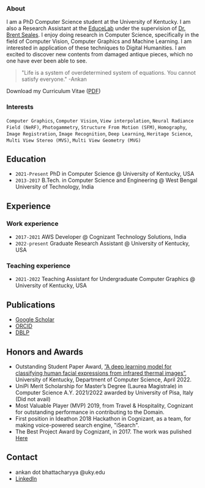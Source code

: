 ### About

I am a PhD Computer Science student at the University of Kentucky. I am also a Research Assistant at the [EduceLab](https://educelab.engr.uky.edu/directory) under the supervision of [Dr. Brent Seales](https://educelab.engr.uky.edu/w-brent-seales). I enjoy doing research in Computer Science, specifically in the field of Computer Vision, Computer Graphics and Machine Learning. I am interested in application of these techniques to Digital Humanities. I am excited to discover new contents from damaged antique pieces, which no one have ever been able to see.

>"Life is a system of overdetermined system of equations. You cannot satisfy everyone."
>-Ankan


Download my Curriculum Vitae ([PDF](abh-curriculum-vitae.pdf))

### Interests

`Computer Graphics`, `Computer Vision`, `View interpolation`, `Neural Radiance Field (NeRF)`, `Photogammetry`, `Structure From Motion (SFM)`, `Homography`, `Image Registration`, `Image Recognition`, `Deep Learning`, `Heritage Science`, `Multi View Stereo (MVS)`, `Multi View Geometry (MVG)`

## Education
- `2021-Present` PhD in Computer Science @ University of Kentucky, USA
- `2013-2017` B.Tech. in Computer Science and Engineering @ West Bengal University of Technology, India

## Experience
### Work experience
- `2017-2021` AWS Developer @ Cognizant Technology Solutions, India
- `2022-present` Graduate Research Assistant @ University of Kentucky, USA

### Teaching experience
- `2021-2022` Teaching Assistant for Undergraduate Computer Graphics @ University of Kentucky, USA

## Publications
- [Google Scholar](https://scholar.google.co.in/citations?user=oGPRM7gAAAAJ&hl=en)
- [ORCID](https://orcid.org/0000-0002-5399-8703)
- [DBLP](https://dblp.org/pid/220/8851.html)

## Honors and Awards
- Outstanding Student Paper Award, [”A deep learning model for classifying human facial expressions from infrared
thermal images”](https://www.nature.com/articles/s41598-021-99998-z), University of Kentucky, Department of Computer Science, April 2022.
-  UniPi Merit Scholarship for Master’s Degree (Laurea Magistrale) in Computer Science A.Y. 2021/2022 awarded by
University of Pisa, Italy (Did not avail)
-  Most Valuable Player (MVP) 2019, from Travel & Hospitality, Cognizant for outstanding performance in contributing to the Domain.
- First position in Ideathon 2018 Hackathon in Cognizant, as a team, for making voice-powered search engine, "iSearch".
- The Best Project Award by Cognizant, in 2017. The work was pulished [Here](https://link.springer.com/article/10.1007/s00521-019-04518-w)


## Contact
- ankan dot bhattacharyya @uky.edu
- [LinkedIn](https://www.linkedin.com/in/ankancs94/)


<!--## Test
Display Table in README.md file in Git


| FirstName     | LastName      | City   
| ------------- | ------------- | --------    |
| `John`        | Test1         | `NewYork`   |
| `Bob`         | Test2         | `Toronto`   |
-->

<!--
**iamankan/iamankan** is a ✨ _special_ ✨ repository because its `README.md` (this file) appears on your GitHub profile.

Here are some ideas to get you started:

- 🔭 I’m currently working on ...
- 🌱 I’m currently learning ...
- 👯 I’m looking to collaborate on ...
- 🤔 I’m looking for help with ...
- 💬 Ask me about ...
- 📫 How to reach me: ...
- 😄 Pronouns: ...
- ⚡ Fun fact: ...
-->
